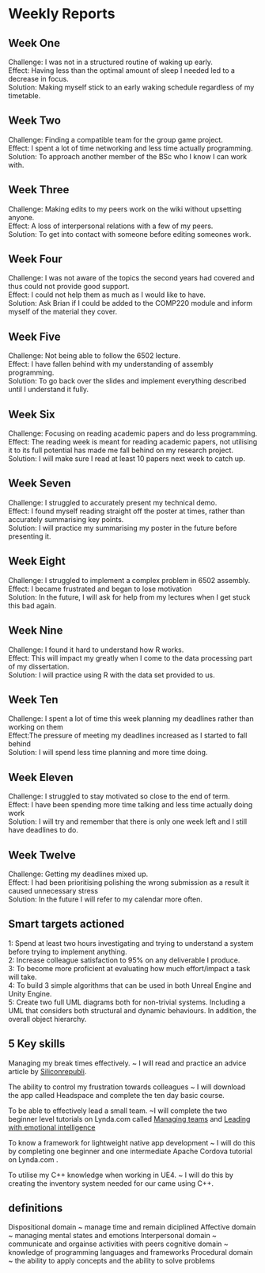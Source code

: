 # Weekly Reports

## Week One
Challenge: I was not in a structured routine of waking up early.  
Effect: Having less than the optimal amount of sleep I needed led to a decrease in focus.   
Solution: Making myself stick to an early waking schedule regardless of my timetable. 

## Week Two
Challenge: Finding a compatible team for the group game project.  
Effect: I spent a lot of time networking and less time actually programming.  
Solution: To approach another member of the BSc who I know I can work with.    

## Week Three
Challenge: Making edits to my peers work on the wiki without upsetting anyone.  
Effect: A loss of interpersonal relations with a few of my peers.  
Solution: To get into contact with someone before editing someones work.  

## Week Four
Challenge: I was not aware of the topics the second years had covered and thus could not provide good support.  
Effect: I could not help them as much as I would like to have.  
Solution: Ask Brian if I could be added to the COMP220 module and inform myself of the material they cover.   

## Week Five
Challenge: Not being able to follow the 6502 lecture.  
Effect: I have fallen behind with my understanding of assembly programming.    
Solution: To go back over the slides and implement everything described until I understand it fully.  

## Week Six
Challenge: Focusing on reading academic papers and do less programming.  
Effect: The reading week is meant for reading academic papers, not utilising it to its full potential has made me fall behind on my research project.    
Solution: I will make sure I read at least 10 papers next week to catch up.  

## Week Seven
Challenge: I struggled to accurately present my technical demo.    
Effect: I found myself reading straight off the poster at times, rather than accurately summarising key points.  
Solution: I will practice my summarising my poster in the future before presenting it.

## Week Eight
Challenge: I struggled to implement a complex problem in 6502 assembly.      
Effect: I became frustrated and began to lose motivation  
Solution: In the future, I will ask for help from my lectures when I get stuck this bad again.

## Week Nine
Challenge: I found it hard to understand how R works.     
Effect:   This will impact my greatly when I come to the data processing part of my dissertation.  
Solution: I will practice using R with the data set provided to us.

## Week Ten
Challenge: I spent a lot of time this week planning my deadlines rather than working on them  
Effect:The pressure of meeting my deadlines increased as I started to fall behind  
Solution: I will spend less time planning and more time doing.

## Week Eleven
Challenge: I struggled to stay motivated so close to the end of term.    
Effect: I have been spending more time talking and less time actually doing work  
Solution: I will try and remember that there is only one week left and I still have deadlines to do.

## Week Twelve
Challenge: Getting my deadlines mixed up.    
Effect: I had been prioritising polishing the wrong submission as a result it caused unnecessary stress   
Solution: In the future I will refer to my calendar more often.

## Smart targets actioned

1: Spend at least two hours investigating and trying to understand a system before trying to implement anything.   
2:  Increase colleague satisfaction to 95% on any deliverable I  produce.  
3: To become more proficient at evaluating how much effort/impact a task will take.   
4:  To build 3 simple algorithms that can be used in both Unreal Engine and Unity Engine.  
5:  Create two full UML diagrams both for non-trivial systems. Including a UML that considers both structural and dynamic behaviours. In addition, the overall object hierarchy.  

## 5 Key skills

Managing my break times effectively.
~ I will read and practice an advice article by [Siliconrepubli](https://www.siliconrepublic.com/advice/work-breaks-stress-productivity).

 The ability to control my frustration towards colleagues
~  I will download the app called Headspace and complete the ten day basic course.

To be able to effectively lead a small team.
~I will complete the two beginner level tutorials on Lynda.com called [Managing teams](https://www.lynda.com/course-tutorials/Managing-Teams-2018/746304-2.html) and  [Leading with emotional intelligence](https://www.lynda.com/Leadership-Management-tutorials/Inspirational-leadership/756283/5006410-4.html)
 
 To know a framework for lightweight native app development
~ I will do this by completing one beginner and one intermediate Apache Cordova tutorial on Lynda.com .

 To utilise my C++ knowledge when working in UE4.
~ I will do this by creating the inventory system needed for our came using C++.

## definitions
Dispositional domain ~ manage time and remain diciplined
Affective domain ~ managing mental states and emotions
Interpersonal domain ~ communicate and orgainse activities with peers
cognitive domain ~ knowledge of programming languages and frameworks
Procedural domain ~ the ability to apply concepts and the ability to solve problems
